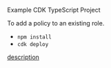 Example CDK TypeScript Project

To add a policy to an existing role.

* `npm install`
* `cdk deploy`

[description](https://note.figmentresearch.com/aws/cdkcognito-addpolicy)

